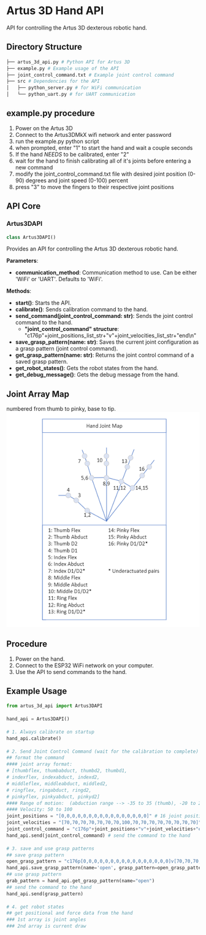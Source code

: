 # Artus 3D Hand API

API for controlling the Artus 3D dexterous robotic hand.


## Directory Structure
```bash
├── artus_3d_api.py # Python API for Artus 3D
├── example.py # Example usage of the API
├── joint_control_command.txt # Example joint control command
├── src # Dependencies for the API
│   ├── python_server.py # for WiFi communication
│   └── python_uart.py # for UART communication
```

## example.py procedure
1. Power on the Artus 3D
2. Connect to the Artus3DMkX wifi network and enter password
3. run the example.py python script
4. when prompted, enter "1" to start the hand and wait a couple seconds
5. If the hand _NEEDS_ to be calibrated, enter "2"
6. wait for the hand to finish calibrating all of it's joints before entering a new command
7. modify the joint_control_command.txt file with desired joint position (0-90) degrees and joint speed (0-100) percent
8. press "3" to move the fingers to their respective joint positions

## API Core

### Artus3DAPI


```python
class Artus3DAPI()
```
Provides an API for controlling the Artus 3D dexterous robotic hand.

**Parameters**:
- **communication_method**: Communication method to use. Can be either 'WiFi' or 'UART'. Defaults to 'WiFi'.

**Methods**:
- **start()**: Starts the API.
- **calibrate()**: Sends calibration command to the hand.
- **send_command(joint_control_command: str)**: Sends the joint control command to the hand.
    - **"joint_control_command" structure**: "c176p"+joint_positions_list_str+"v"+joint_velocities_list_str+"end\n"
- **save_grasp_pattern(name: str)**: Saves the current joint configuration as a grasp pattern (joint control command).
- **get_grasp_pattern(name: str)**: Returns the joint control command of a saved grasp pattern.
- **get_robot_states()**: Gets the robot states from the hand.
- **get_debug_message()**: Gets the debug message from the hand.

## Joint Array Map
numbered from thumb to pinky, base to tip.
![hand joint array image](/public/Hand_Joint_Map.png)

## Procedure
1. Power on the hand.
2. Connect to the ESP32 WiFi network on your computer.
3. Use the API to send commands to the hand.

## Example Usage
```python
from artus_3d_api import Artus3DAPI

hand_api = Artus3DAPI()

# 1. Always calibrate on startup
hand_api.calibrate()

# 2. Send Joint Control Command (wait for the calibration to complete)
## format the command
#### joint array format:
# [thumbflex, thumbabduct, thumbd2, thumbd1, 
# indexflex, indexabduct, indexd2, 
# middleflex, middleabduct, middled2, 
# ringflex, ringabduct, ringd2, 
# pinkyflex, pinkyabduct, pinkyd2]
#### Range of motion:  (abduction range --> -35 to 35 (thumb), -20 to 20 (other fingers) || all other angles --> 0 to 90)
#### Velocity: 50 to 100
joint_positions = "[0,0,0,0,0,0,0,0,0,0,0,0,0,0,0,0]" # 16 joint positions (in degrees)
joint_velocities = "[70,70,70,70,70,70,70,100,70,70,70,70,70,70,70,70]" # 16 joint velocities
joint_control_command = "c176p"+joint_positions+"v"+joint_velocities+"end\n"
hand_api.send(joint_control_command) # send the command to the hand

# 3. save and use grasp patterns
## save grasp pattern
open_grasp_pattern = "c176p[0,0,0,0,0,0,0,0,0,0,0,0,0,0,0,0]v[70,70,70,70,70,70,70,100,70,70,70,70,70,70,70,70]end\n"
hand_api.save_grasp_pattern(name='open', grasp_pattern=open_grasp_pattern)
## use grasp pattern
grab_pattern = hand_api.get_grasp_pattern(name="open")
## send the command to the hand
hand_api.send(grasp_pattern)

# 4. get robot states
## get positional and force data from the hand
### 1st array is joint angles 
### 2nd array is current draw

```




